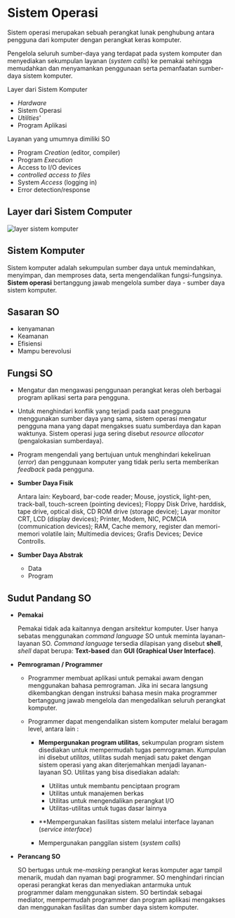 # Sistem Operasi

Sistem operasi merupakan sebuah perangkat lunak penghubung antara pengguna dari komputer dengan perangkat keras komputer.

Pengelola seluruh sumber-daya yang terdapat pada system komputer dan menyediakan sekumpulan layanan (*system calls*) ke pemakai sehingga memudahkan dan menyamankan penggunaan serta pemanfaatan sumber-daya sistem komputer.

Layer dari Sistem Komputer
+ *Hardware*
+ Sistem Operasi
+ *Utilities*'
+ Program Aplikasi

Layanan yang umumnya dimiliki SO
+ Program *Creation* (editor, compiler)
+ Program *Execution*
+ Access to I/O devices
+ *controlled access to files*
+ System _Access_ (logging in)
+ Error detection/response

## Layer dari Sistem Computer

![layer sistem komputer](https://encrypted-tbn0.gstatic.com/images?q=tbn:ANd9GcShpfo6Xh6phCOyFRuB2qEK5SF3j8reddOPTZP36MEtf3S7WBGlYWR-qb15xh-kVm_zMjA&usqp=CAU)

## Sistem Komputer 

Sistem komputer adalah sekumpulan sumber daya untuk memindahkan, menyimpan, dan memproses data, serta mengendalikan fungsi-fungsinya. **Sistem operasi** bertanggung jawab mengelola sumber daya - sumber daya sistem komputer.

## Sasaran SO

+ kenyamanan
+ Keamanan
+ Efisiensi
+ Mampu berevolusi

## Fungsi SO
+ Mengatur dan mengawasi penggunaan perangkat keras oleh berbagai program aplikasi serta para pengguna.
+ Untuk menghindari konflik yang terjadi pada saat pnegguna menggunakan sumber daya yang sama, sistem operasi mengatur pengguna mana yang dapat mengakses suatu sumberdaya dan kapan waktunya. Sistem operasi juga sering disebut *resource allocator* (pengalokasian sumberdaya).
+ Program mengendali yang bertujuan untuk menghindari kekeliruan (*error*) dan penggunaan komputer yang tidak perlu serta memberikan *feedback* pada pengguna.
+ **Sumber Daya Fisik**

  Antara lain: Keyboard, bar-code reader; Mouse, joystick, light-pen, track-ball, touch-screen (pointing devices); Floppy Disk Drive, harddisk, tape drive, optical disk, CD ROM drive (storage device); Layar monitor CRT, LCD (display devices); Printer, Modem, NIC, PCMCIA (communication devices); RAM, Cache memory, register dan memori-memori volatile lain; Multimedia devices; Grafis Devices; Device Controlls.

+ **Sumber Daya Abstrak**

  + Data
  + Program

## Sudut Pandang SO
+ **Pemakai**

  Pemakai tidak ada kaitannya dengan arsitektur komputer. User hanya sebatas menggunakan *command language* SO untuk meminta layanan-layanan SO. *Command language* tersedia dilapisan yang disebut **shell**, *shell* dapat berupa: **Text-based** dan **GUI (Graphical User Interface)**.

+ **Pemrograman / Programmer**

  + Programmer membuat aplikasi untuk pemakai awam dengan menggunakan bahasa pemrograman. Jika ini secara langsung dikembangkan dengan instruksi bahasa mesin maka programmer bertanggung jawab mengelola dan mengedalikan seluruh perangkat komputer.
  + Programmer dapat mengendalikan sistem komputer melalui beragam level, antara lain : 

    + **Mempergunakan program utilitas**, sekumpulan program sistem disediakan untuk mempermudah tugas pemrograman. Kumpulan ini disebut *utilitas*, utilitas sudah menjadi satu paket dengan sistem operasi yang akan diterjemahkan menjadi layanan-layanan SO. Utilitas yang bisa disediakan adalah:

      + Utilitas untuk membantu penciptaan program
      + Utilitas untuk manajemen berkas
      + Utilitas untuk mengendalikan perangkat I/O
      + Utilitas-utilitas untuk tugas dasar lainnya

    + **Mempergunakan fasilitas sistem melalui interface layanan (*service interface*)
    + Mempergunakan panggilan sistem (*system calls*)

+ **Perancang SO**

  SO bertugas untuk me-*masking* perangkat keras komputer agar tampil menarik, mudah dan nyaman bagi programmer. SO menghindari rincian operasi perangkat keras dan menyediakan antarmuka untuk programmer dalam menggunakan sistem. SO bertindak sebagai mediator, mempermudah programmer dan program aplikasi mengakses dan menggunakan fasilitas dan sumber daya sistem komputer.

